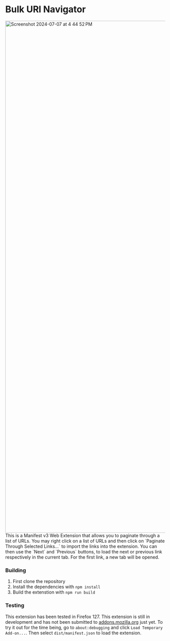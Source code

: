 # Bulk URl Navigator
<img width="1609" alt="Screenshot 2024-07-07 at 4 44 52 PM" src="https://github.com/matthew-mccall/burn/assets/46231996/7cb66d6b-58de-488d-82ab-b4a04308e11c">
This is a Manifest v3 Web Extension that allows you to paginate through a list of URLs. You may right click on a list of URLs and then click on `Paginate Through Selected Links...` to import the links into the extension. You can then use the `Next` and `Previous` buttons, to load the next or previous link respectively in the current tab. For the first link, a new tab will be opened.

### Building
1. First clone the repository
2. Install the dependencies with `npm install`
3. Build the extenstion with `npm run build`

### Testing
This extension has been tested in Firefox 127. This extension is still in development and has not been submitted to [addons.mozilla.org](addons.mozilla.org) just yet. To try it out for the time being, go to `about:debugging` and click `Load Temporary Add-on...`. Then select `dist/manifest.json` to load the extension.
